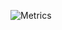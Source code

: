 <!--
# lowlighter/metrics
# https://github.com/lowlighter/metrics
-->
![Metrics](https://metrics.lecoq.io/ghsable?template=classic&base.metadata=0&languages=1&isocalendar=1&isocalendar.duration=full-year&languages.ignored=HTML%2C%20CSS%2C%20Scheme%2C%20Ruby%2C%20Perl%2C%20Makefile%2C%20Vim%20script%2C%20Turing%2C%20Haskell&languages.colors=github&languages.threshold=0%25&config.timezone=Asia%2FTokyo)

<!--
# anuraghazra/github-readme-stats
# https://github.com/anuraghazra/github-readme-stats
-->
<!--
![Top Langs](https://github-readme-stats.vercel.app/api/top-langs/?username=ghsable)
![GitHub Stats](https://github-readme-stats.vercel.app/api?username=ghsable&show_icons=true&count_private=true&line_height=40&theme=default)
-->

<!--
**ghsable/ghsable** is a ✨ _special_ ✨ repository because its `README.md` (this file) appears on your GitHub profile.

### Hi there, I'm suna! 👋
Here are some ideas to get you started:

- 🔭 I’m currently working on ...
- 🌱 I’m currently learning ...
- 👯 I’m looking to collaborate on ...
- 🤔 I’m looking for help with ...
- 💬 Ask me about ...
- 📫 How to reach me: ...
- 😄 Pronouns: ...
- ⚡ Fun fact: ...
-->
